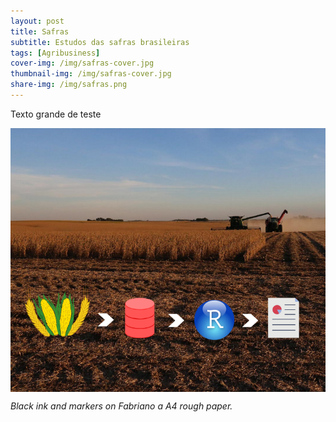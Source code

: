 ```yaml
---
layout: post
title: Safras
subtitle: Estudos das safras brasileiras
tags: [Agribusiness]
cover-img: /img/safras-cover.jpg
thumbnail-img: /img/safras-cover.jpg
share-img: /img/safras.png
---
```


Texto grande de teste

<img src="/img/safras.png" alt="safras" align="center"/>

*Black ink and markers on Fabriano a A4 rough paper.*



